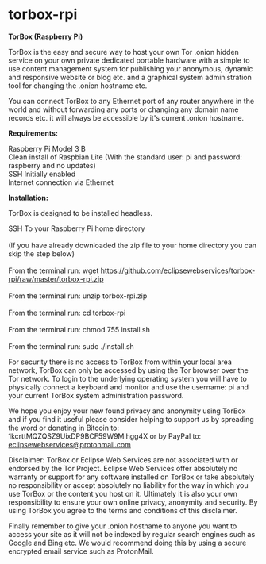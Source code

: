 # torbox-rpi

<b>TorBox (Raspberry Pi)</b>

TorBox is the easy and secure way to host your own Tor .onion hidden service on your own private dedicated portable hardware with a simple to use content management system for publishing your anonymous, dynamic and responsive website or blog etc. and a graphical system administration tool for changing the .onion hostname etc.

You can connect TorBox to any Ethernet port of any router anywhere in the world and without forwarding any ports or changing any domain name records etc. it will always be accessible by it's current .onion hostname.

<b>Requirements:</b>

Raspberry Pi Model 3 B<br>
Clean install of Raspbian Lite (With the standard user: pi and password: raspberry and no updates)<br>
SSH Initially enabled<br>
Internet connection via Ethernet<br>

<b>Installation:</b>

TorBox is designed to be installed headless.

SSH To your Raspberry Pi home directory<br><br>
(If you have already downloaded the zip file to your home directory you can skip the step below)<br><br>
From the terminal run: wget https://github.com/eclipsewebservices/torbox-rpi/raw/master/torbox-rpi.zip<br><br>
From the terminal run: unzip torbox-rpi.zip<br><br>
From the terminal run: cd torbox-rpi<br><br>
From the terminal run: chmod 755 install.sh<br><br>
From the terminal run: sudo ./install.sh<br>

For security there is no access to TorBox from within your local area network, TorBox can only be accessed by using the Tor browser over the Tor network. To login to the underlying operating system you will have to physically connect a keyboard and monitor and use the username: pi and your current TorBox system administration password.

We hope you enjoy your new found privacy and anonymity using TorBox and if you find it useful please consider helping to support us by spreading the word or donating in Bitcoin to: 1kcrttMQZQSZ9UixDP9BCF59W9Mihgg4X or by PayPal to: eclipsewebservices@protonmail.com

Disclaimer: TorBox or Eclipse Web Services are not associated with or endorsed by the Tor Project. Eclipse Web Services offer absolutely no warranty or support for any software installed on TorBox or take absolutely no responsibility or accept absolutely no liability for the way in which you use TorBox or the content you host on it. Ultimately it is also your own responsibility to ensure your own online privacy, anonymity and security. By using TorBox you agree to the terms and conditions of this disclaimer.

Finally remember to give your .onion hostname to anyone you want to access your site as it will not be indexed by regular search engines such as Google and Bing etc. We would recommend doing this by using a secure encrypted email service such as ProtonMail.
